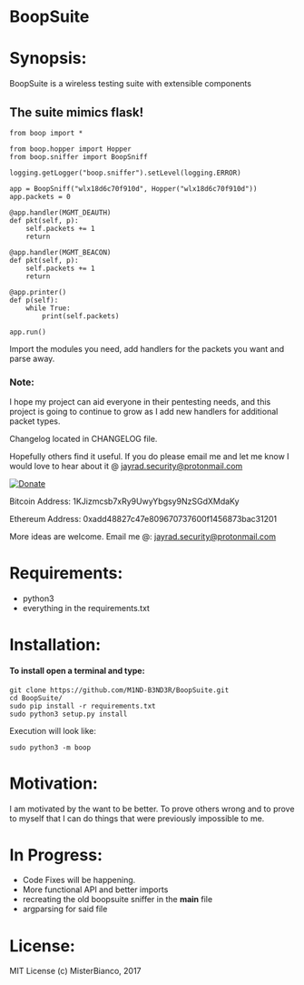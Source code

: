 BoopSuite
===

# Synopsis:

BoopSuite is a wireless testing suite with extensible components

## The suite mimics flask!

```
from boop import *

from boop.hopper import Hopper
from boop.sniffer import BoopSniff

logging.getLogger("boop.sniffer").setLevel(logging.ERROR)

app = BoopSniff("wlx18d6c70f910d", Hopper("wlx18d6c70f910d"))
app.packets = 0

@app.handler(MGMT_DEAUTH)
def pkt(self, p):
    self.packets += 1
    return

@app.handler(MGMT_BEACON)
def pkt(self, p):
    self.packets += 1
    return

@app.printer()
def p(self):
    while True:
        print(self.packets)

app.run()

```

Import the modules you need, add handlers for the packets you want and parse away.


### Note:

I hope my project can aid everyone in their pentesting needs, and this project
is going to continue to grow as I add new handlers for additional packet types.

Changelog located in CHANGELOG file.

Hopefully others find it useful. If you do please email me and let me know I
would love to hear about it @ jayrad.security@protonmail.com

[![Donate](https://www.paypalobjects.com/en_US/i/btn/btn_donateCC_LG.gif)](https://www.paypal.com/cgi-bin/webscr?cmd=_donations&business=43LHEBX448Y48&lc=US&item_name=M1ND%2dB3ND3R&currency_code=USD&bn=PP%2dDonationsBF%3abtn_donateCC_LG%2egif%3aNonHosted)

Bitcoin Address: 1KJizmcsb7xRy9UwyYbgsy9NzSGdXMdaKy

Ethereum Address: 0xadd48827c47e809670737600f1456873bac31201

More ideas are welcome.
Email me @: jayrad.security@protonmail.com

# Requirements:

+ python3
+ everything in the requirements.txt

# Installation:

#### To install open a terminal and type:

```
git clone https://github.com/M1ND-B3ND3R/BoopSuite.git
cd BoopSuite/
sudo pip install -r requirements.txt
sudo python3 setup.py install
```

Execution will look like:

`sudo python3 -m boop`


# Motivation:

I am motivated by the want to be better. To prove others wrong and to prove
to myself that I can do things that were previously impossible to me.

# In Progress:

+ Code Fixes will be happening.
+ More functional API and better imports
+ recreating the old boopsuite sniffer in the __main__ file
+ argparsing for said file

# License:

MIT License
(c) MisterBianco, 2017
